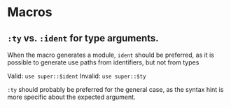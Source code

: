 
# Macros

## `:ty` vs. `:ident` for type arguments.
When the macro generates a module, `ident` should be preferred, as it is possible to generate use paths from identifiers, but not from types 

Valid: `use super::$ident`
Invalid: `use super::$ty`

`:ty` should probably be preferred for the general case, as the syntax hint is more specific about the expected argument.

